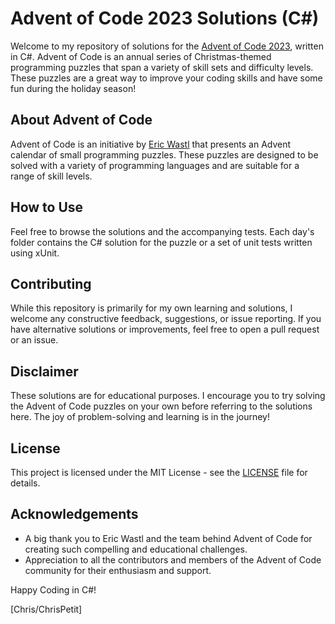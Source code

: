 # Advent of Code 2023 Solutions (C#)

Welcome to my repository of solutions for the [Advent of Code 2023](https://adventofcode.com/2023), written in C#. Advent of Code is an annual series of Christmas-themed programming puzzles that span a variety of skill sets and difficulty levels. These puzzles are a great way to improve your coding skills and have some fun during the holiday season!

## About Advent of Code

Advent of Code is an initiative by [Eric Wastl](http://was.tl/) that presents an Advent calendar of small programming puzzles. These puzzles are designed to be solved with a variety of programming languages and are suitable for a range of skill levels.

## How to Use

Feel free to browse the solutions and the accompanying tests. Each day's folder contains the C# solution for the puzzle or a set of unit tests written using xUnit.
## Contributing

While this repository is primarily for my own learning and solutions, I welcome any constructive feedback, suggestions, or issue reporting. If you have alternative solutions or improvements, feel free to open a pull request or an issue.

## Disclaimer

These solutions are for educational purposes. I encourage you to try solving the Advent of Code puzzles on your own before referring to the solutions here. The joy of problem-solving and learning is in the journey!

## License

This project is licensed under the MIT License - see the [LICENSE](LICENSE) file for details.

## Acknowledgements

- A big thank you to Eric Wastl and the team behind Advent of Code for creating such compelling and educational challenges.
- Appreciation to all the contributors and members of the Advent of Code community for their enthusiasm and support.

Happy Coding in C#!

[Chris/ChrisPetit]
